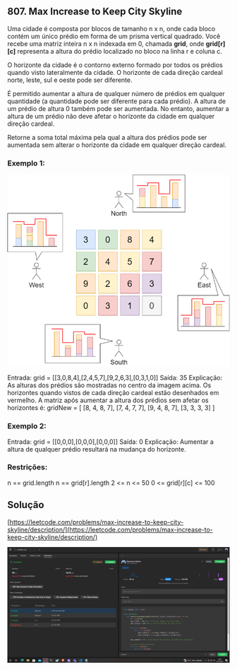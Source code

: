 ## 807. Max Increase to Keep City Skyline

Uma cidade é composta por blocos de tamanho n x n, onde cada bloco contém um único prédio em forma de um prisma vertical quadrado. Você recebe uma matriz inteira n x n indexada em 0, chamada **grid**, onde **grid[r][c]** representa a altura do prédio localizado no bloco na linha r e coluna c.

O horizonte da cidade é o contorno externo formado por todos os prédios quando visto lateralmente da cidade. O horizonte de cada direção cardeal norte, leste, sul e oeste pode ser diferente.

É permitido aumentar a altura de qualquer número de prédios em qualquer quantidade (a quantidade pode ser diferente para cada prédio). A altura de um prédio de altura 0 também pode ser aumentada. No entanto, aumentar a altura de um prédio não deve afetar o horizonte da cidade em qualquer direção cardeal.

Retorne a soma total máxima pela qual a altura dos prédios pode ser aumentada sem alterar o horizonte da cidade em qualquer direção cardeal.

### Exemplo 1:

![solucao_Klyssmann](/assets/807-ex1.PNG)


Entrada: grid = [[3,0,8,4],[2,4,5,7],[9,2,6,3],[0,3,1,0]]
Saída: 35
Explicação: As alturas dos prédios são mostradas no centro da imagem acima.
Os horizontes quando vistos de cada direção cardeal estão desenhados em vermelho.
A matriz após aumentar a altura dos prédios sem afetar os horizontes é:
gridNew = [ [8, 4, 8, 7],
            [7, 4, 7, 7],
            [9, 4, 8, 7],
            [3, 3, 3, 3] ]

### Exemplo 2:

Entrada: grid = [[0,0,0],[0,0,0],[0,0,0]]
Saída: 0
Explicação: Aumentar a altura de qualquer prédio resultará na mudança do horizonte.

### Restrições:

n == grid.length
n == grid[r].length
2 <= n <= 50
0 <= grid[r][c] <= 100

## Solução
[https://leetcode.com/problems/max-increase-to-keep-city-skyline/description/](https://leetcode.com/problems/max-increase-to-keep-city-skyline/description/)

![solucao_Klyssmann](/assets/807.PNG)
